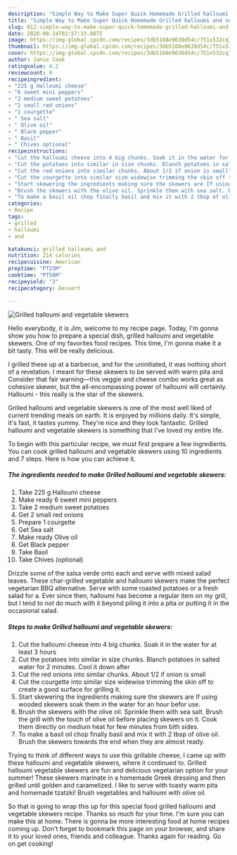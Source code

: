 ```yaml
---
description: "Simple Way to Make Super Quick Homemade Grilled halloumi and vegetable skewers"
title: "Simple Way to Make Super Quick Homemade Grilled halloumi and vegetable skewers"
slug: 812-simple-way-to-make-super-quick-homemade-grilled-halloumi-and-vegetable-skewers
date: 2020-08-24T02:57:33.807Z
image: https://img-global.cpcdn.com/recipes/3db5168e9638d54c/751x532cq70/grilled-halloumi-and-vegetable-skewers-recipe-main-photo.jpg
thumbnail: https://img-global.cpcdn.com/recipes/3db5168e9638d54c/751x532cq70/grilled-halloumi-and-vegetable-skewers-recipe-main-photo.jpg
cover: https://img-global.cpcdn.com/recipes/3db5168e9638d54c/751x532cq70/grilled-halloumi-and-vegetable-skewers-recipe-main-photo.jpg
author: Janie Cook
ratingvalue: 4.2
reviewcount: 9
recipeingredient:
- "225 g Halloumi cheese"
- "6 sweet mini peppers"
- "2 medium sweet potatoes"
- "2 small red onions"
- "1 courgette"
- " Sea salt"
- " Olive oil"
- " Black pepper"
- " Basil"
- " Chives optional"
recipeinstructions:
- "Cut the halloumi cheese into 4 big chunks. Soak it in the water for at least 3 hours"
- "Cut the potatoes into similar in size chunks. Blanch potatoes in salted water for 2 minutes. Cool it down after"
- "Cut the red onions into similar chunks. About 1/2 if onion is small"
- "Cut the courgette into similar size widewise trimming the skin off to create a good surface for grilling it."
- "Start skewering the ingredients making sure the skewers are If using wooded skewers soak them in the water for an hour befor use."
- "Brush the skewers with the olive oil. Sprinkle them with sea salt. Brush the grill with the touch of olive oil before placing skewers on it. Cook them directly on medium heat for few minutes from bith sides."
- "To make a basil oil chop finally basil and mix it with 2 tbsp of olive oil. Brush the skewers towards the end when they are almost ready."
categories:
- Recipe
tags:
- grilled
- halloumi
- and

katakunci: grilled halloumi and 
nutrition: 214 calories
recipecuisine: American
preptime: "PT23M"
cooktime: "PT58M"
recipeyield: "3"
recipecategory: Dessert

---
```



![Grilled halloumi and vegetable skewers](https://img-global.cpcdn.com/recipes/3db5168e9638d54c/751x532cq70/grilled-halloumi-and-vegetable-skewers-recipe-main-photo.jpg)

Hello everybody, it is Jim, welcome to my recipe page. Today, I'm gonna show you how to prepare a special dish, grilled halloumi and vegetable skewers. One of my favorites food recipes. This time, I'm gonna make it a bit tasty. This will be really delicious.

I grilled these up at a barbecue, and for the uninitiated, it was nothing short of a revelation. I meant for these skewers to be served with warm pita and Consider that fair warning—this veggie and cheese combo works great as cohesive skewer, but the all-encompassing power of halloumi will certainly. Halloumi - this really is the star of the skewers.

Grilled halloumi and vegetable skewers is one of the most well liked of current trending meals on earth. It is enjoyed by millions daily. It's simple, it's fast, it tastes yummy. They're nice and they look fantastic. Grilled halloumi and vegetable skewers is something that I've loved my entire life.


To begin with this particular recipe, we must first prepare a few ingredients. You can cook grilled halloumi and vegetable skewers using 10 ingredients and 7 steps. Here is how you can achieve it.

<!--inarticleads1-->

##### The ingredients needed to make Grilled halloumi and vegetable skewers:

1. Take 225 g Halloumi cheese
1. Make ready 6 sweet mini peppers
1. Take 2 medium sweet potatoes
1. Get 2 small red onions
1. Prepare 1 courgette
1. Get  Sea salt
1. Make ready  Olive oil
1. Get  Black pepper
1. Take  Basil
1. Take  Chives (optional)


Drizzle some of the salsa verde onto each and serve with mixed salad leaves. These char-grilled vegetable and halloumi skewers make the perfect vegetarian BBQ alternative. Serve with some roasted potatoes or a fresh salad for a. Ever since then, halloumi has become a regular item on my grill, but I tend to not do much with it beyond piling it into a pita or putting it in the occasional salad. 

<!--inarticleads2-->

##### Steps to make Grilled halloumi and vegetable skewers:

1. Cut the halloumi cheese into 4 big chunks. Soak it in the water for at least 3 hours
1. Cut the potatoes into similar in size chunks. Blanch potatoes in salted water for 2 minutes. Cool it down after
1. Cut the red onions into similar chunks. About 1/2 if onion is small
1. Cut the courgette into similar size widewise trimming the skin off to create a good surface for grilling it.
1. Start skewering the ingredients making sure the skewers are If using wooded skewers soak them in the water for an hour befor use.
1. Brush the skewers with the olive oil. Sprinkle them with sea salt. Brush the grill with the touch of olive oil before placing skewers on it. Cook them directly on medium heat for few minutes from bith sides.
1. To make a basil oil chop finally basil and mix it with 2 tbsp of olive oil. Brush the skewers towards the end when they are almost ready.


Trying to think of different ways to use this grillable cheese, I came up with these halloumi and vegetable skewers, where it continued to. Grilled halloumi vegetable skewers are fun and delicious vegetarian option for your summer! These skewers marinate in a homemade Greek dressing and then grilled until golden and caramelized. I like to serve with toasty warm pita and homemade tzatzki! Brush vegetables and halloumi with olive oil. 

So that is going to wrap this up for this special food grilled halloumi and vegetable skewers recipe. Thanks so much for your time. I'm sure you can make this at home. There is gonna be more interesting food at home recipes coming up. Don't forget to bookmark this page on your browser, and share it to your loved ones, friends and colleague. Thanks again for reading. Go on get cooking!
